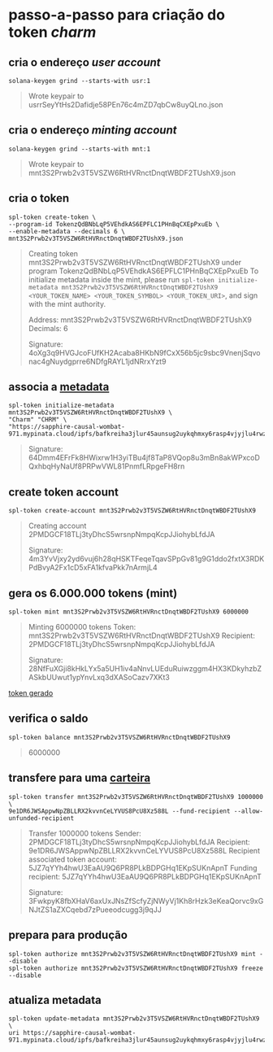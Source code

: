 # passo-a-passo para criação do token _*charm*_

## cria o endereço _user account_
```
solana-keygen grind --starts-with usr:1
```
> Wrote keypair to usrrSeyYtHs2Dafidje58PEn76c4mZD7qbCw8uyQLno.json

## cria o endereço _minting account_
```
solana-keygen grind --starts-with mnt:1 

```
> Wrote keypair to mnt3S2Prwb2v3T5VSZW6RtHVRnctDnqtWBDF2TUshX9.json

## cria o token
```
spl-token create-token \
--program-id TokenzQdBNbLqP5VEhdkAS6EPFLC1PHnBqCXEpPxuEb \
--enable-metadata --decimals 6 \
mnt3S2Prwb2v3T5VSZW6RtHVRnctDnqtWBDF2TUshX9.json
```
> Creating token mnt3S2Prwb2v3T5VSZW6RtHVRnctDnqtWBDF2TUshX9 under program TokenzQdBNbLqP5VEhdkAS6EPFLC1PHnBqCXEpPxuEb
> To initialize metadata inside the mint, please run `spl-token initialize-metadata mnt3S2Prwb2v3T5VSZW6RtHVRnctDnqtWBDF2TUshX9 <YOUR_TOKEN_NAME> <YOUR_TOKEN_SYMBOL> <YOUR_TOKEN_URI>`, and sign with the mint authority.
>
> Address:  mnt3S2Prwb2v3T5VSZW6RtHVRnctDnqtWBDF2TUshX9
> Decimals:  6
> 
> Signature: 4oXg3q9HVGJcoFUfKH2Acaba8HKbN9fCxX56b5jc9sbc9VnenjSqvonac4gNuydgprre6NDfgRAYL1jdNRrxYzt9

## associa a [metadata](https://sapphire-causal-wombat-971.mypinata.cloud/ipfs/bafkreiha3jlur45aunsug2uykqhmxy6rasp4vjyjlu4rwz4lmlfzq5uas4)
```
spl-token initialize-metadata mnt3S2Prwb2v3T5VSZW6RtHVRnctDnqtWBDF2TUshX9 \
"Charm" "CHRM" \
"https://sapphire-causal-wombat-971.mypinata.cloud/ipfs/bafkreiha3jlur45aunsug2uykqhmxy6rasp4vjyjlu4rwz4lmlfzq5uas4"
```
> Signature: 64Dmm4EFrFk8HWixrw1H3yiTBu4jf8TaP8VQop8u3mBn8akWPxcoDQxhbqHyNaUf8PRPwVWL81PnmfLRpgeFH8rn

## create token account
```
spl-token create-account mnt3S2Prwb2v3T5VSZW6RtHVRnctDnqtWBDF2TUshX9
```
> Creating account 2PMDGCF18TLj3tyDhcS5wrsnpNmpqKcpJJiohybLfdJA
> 
> Signature: 4m3YvVjxy2yd6vuj6h28qHSKTFeqeTqavSPpGv81g9G1ddo2fxtX3RDKPdBvyA2Fx1cD5xFA1kfvaPkk7nArmjL4

## gera os 6.000.000 tokens (mint)
```
spl-token mint mnt3S2Prwb2v3T5VSZW6RtHVRnctDnqtWBDF2TUshX9 6000000
```
> Minting 6000000 tokens
>  Token: mnt3S2Prwb2v3T5VSZW6RtHVRnctDnqtWBDF2TUshX9
>  Recipient: 2PMDGCF18TLj3tyDhcS5wrsnpNmpqKcpJJiohybLfdJA
>
> Signature: 28NfFuXGji8kHkLYx5a5UH1iv4aNnvLUEduRuiwzggm4HX3KDkyhzbZASkbUUwut1ypYnvLxq3dXASoCazv7XKt3

[token gerado](https://explorer.solana.com/address/mnt3S2Prwb2v3T5VSZW6RtHVRnctDnqtWBDF2TUshX9?cluster=devnet)

## verifica o saldo
```
spl-token balance mnt3S2Prwb2v3T5VSZW6RtHVRnctDnqtWBDF2TUshX9
```
> 6000000

## transfere para uma [carteira](https://explorer.solana.com/address/9e1DR6JWSAppwNpZBLLRX2kvvnCeLYVUS8PcU8Xz588L?cluster=devnet)
```
spl-token transfer mnt3S2Prwb2v3T5VSZW6RtHVRnctDnqtWBDF2TUshX9 1000000 \
9e1DR6JWSAppwNpZBLLRX2kvvnCeLYVUS8PcU8Xz588L --fund-recipient --allow-unfunded-recipient
```
> Transfer 1000000 tokens
>  Sender: 2PMDGCF18TLj3tyDhcS5wrsnpNmpqKcpJJiohybLfdJA
>  Recipient: 9e1DR6JWSAppwNpZBLLRX2kvvnCeLYVUS8PcU8Xz588L
>  Recipient associated token account: 5JZ7qYYh4hwU3EaAU9Q6PR8PLkBDPGHq1EKpSUKnApnT
>  Funding recipient: 5JZ7qYYh4hwU3EaAU9Q6PR8PLkBDPGHq1EKpSUKnApnT
> 
> Signature: 3FwkpyK8fbXHaV6axUxJNsZfScfyZjNWyVj1Kh8rHzk3eKeaQorvc9xGNJtZS1aZXCqebd7zPueeodcugg3j9qJJ


## prepara para produção
```
spl-token authorize mnt3S2Prwb2v3T5VSZW6RtHVRnctDnqtWBDF2TUshX9 mint --disable
spl-token authorize mnt3S2Prwb2v3T5VSZW6RtHVRnctDnqtWBDF2TUshX9 freeze --disable
```

## atualiza metadata
```
spl-token update-metadata mnt3S2Prwb2v3T5VSZW6RtHVRnctDnqtWBDF2TUshX9 \
uri https://sapphire-causal-wombat-971.mypinata.cloud/ipfs/bafkreiha3jlur45aunsug2uykqhmxy6rasp4vjyjlu4rwz4lmlfzq5uas4
```
